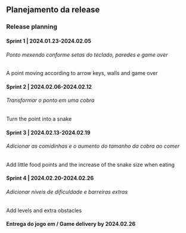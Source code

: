 ## Planejamento da release
### Release planning

#### Sprint 1 | 2024.01.23-2024.02.05
###### Ponto mexendo conforme setas do teclado, paredes e game over
A point moving according to arrow keys, walls and game over

#### Sprint 2 | 2024.02.06-2024.02.12
###### Transformar o ponto em uma cobra
Turn the point into a snake

#### Sprint 3 | 2024.02.13-2024.02.19
###### Adicionar as comidinhas e o aumento do tamanho da cobra ao comer
Add little food points and the increase of the snake size when eating

#### Sprint 4 | 2024.02.20-2024.02.26
###### Adicionar níveis de dificuldade e barreiras extras
Add levels and extra obstacles

#### Entrega do jogo em / Game delivery by 2024.02.26
